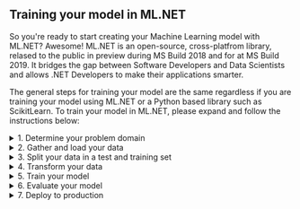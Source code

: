 ## Training your model in ML.NET
So you're ready to start creating your Machine Learning model with ML.NET? Awesome!
ML.NET is an open-source, cross-platfrom library, relased to the public in preview during MS Build 2018 and for at MS Build 2019.
It bridges the gap between Software Developers and Data Scientists and allows .NET Developers to make their applications smarter.

The general steps for training your model are the same regardless if you are training your model using ML.NET or a Python based library such as ScikitLearn. To train your model in ML.NET, please expand and follow the instructions below:


<details>
<summary>1. Determine your problem domain</summary>
  <p>

Framing and narrowing down on the actual business problem you are attempting to solve is key for a succesful Machine Learning model. A lot of the times people attempt to start with a cool algorithm or the data they have, but without a clear understanding of the problem they are trying to solve, and the dialog with Subject Matter Experts (SME's), crucial data may be overlooked and business value may not be provided. In this example, we would like to secure the banks transfers and transactions such that fraudulant activity can be avoided.
  </p>
</details>
<details>
  <summary>2. Gather and load your data</summary>
    <p>
      
Once the business problem has been determined, it's time to gather your data. In a real-world example, data is normally gathered from multiple data sources (both public and private), aggregated and pivoted in to a workable shape. For our purposes, the data we will be using can be retrieved from [Kaggle](https://www.kaggle.com/ntnu-testimon/paysim1). There are however tons of other great free public data sources available. 
      
   </p>
</details>
<details>
<summary>3. Split your data in a test and training set</summary>
  <p>
  </p>
</details>
<details>
<summary>4. Transform your data</summary>
  <p>
  </p>
</details>
<details>
<summary>5. Train your model</summary>
  <p>
  </p>
</details>
<details>  
<summary>6. Evaluate your model</summary>
  <p>
  </p>
</details>
<details>
<summary>7. Deploy to production</summary>
  <p>
  </p>
</details>

